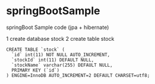 # springBootSample
springBoot Sample code (jpa + hibernate)

1 create database stock
2 create table stock
```
CREATE TABLE `stock` (
  `id` int(11) NOT NULL AUTO_INCREMENT,
  `stockId` int(11) DEFAULT NULL,
  `stockName` varchar(255) DEFAULT NULL,
  PRIMARY KEY (`id`)
) ENGINE=InnoDB AUTO_INCREMENT=2 DEFAULT CHARSET=utf8;


```

